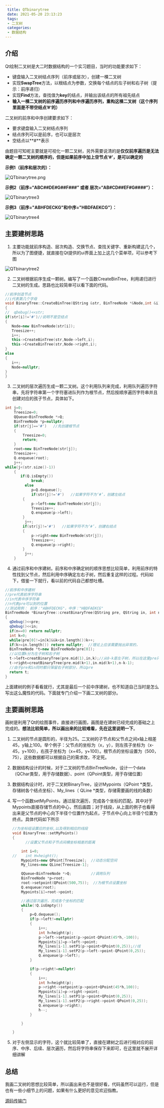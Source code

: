 ```yaml
---
 title: QTbinarytree 
 date: 2021-05-20 23:13:23 
 tags: 
 - 二叉树
 categories:
 - 数据结构
---
```

## 介绍

Qt绘制二叉树是大二时数据结构的一个实习题目，当时的功能要求如下：

 * 键盘输入二叉树结点序列（前序或层次），创建一棵二叉树
* 实现**SwapTree**方法，以根结点为参数，交换每个结点的左子树和右子树（提示：前序递归）
 * 实现**Find**方法，查找值为**key**的结点，并输出该结点的所有祖先结点
 * **输入一棵二叉树的前序遍历序列和中序遍历序列，重构这棵二叉树（这个序列里面是不带空结点’#‘的）**

<!--more-->

 二叉树的前序和中序创建要求如下：

 + 要求键盘输入二叉树结点序列
+ 结点序列可以是前序，也可以是层次
 + 空结点以**#**表示

 由题目可知呢主要就是可视化一颗二叉树，另外需要说清的是**仅仅前序遍历是无法确定一颗二叉树的顺序的，但是如果前序中加上空节点‘#’，是可以确定的**

**示例1（前序和层次的）：**

![QTbinarytree.png](https://gitee.com/zhou-ning/BlogImage/raw/master/数据结构/QTbinarytree.png)

**示例2（前序=“ABC##DE#G##F###” 或者 层次=“AB#CD##EF#G####”）：**

![QTbinarytree3](https://gitee.com/zhou-ning/BlogImage/raw/master/数据结构/QTbinarytree3.png)

**示例3（前序="ABHFDECKG"和中序="HBDFAEKCG"）：**

![QTbinarytree4](https://gitee.com/zhou-ning/BlogImage/raw/master/数据结构/QTbinarytree4.png)

## 主要建树思路

1. 主要功能就前序构造、层次构造、交换节点、查找关键字、重新构建这几个，所以为了图便捷，就直接在Qt提供的ui界面上加上这几个菜单项，可以参考下图

![QTbinarytree2](https://gitee.com/zhou-ning/BlogImage/raw/master/数据结构/QTbinarytree2.png)

2. 二叉树根据前序生成一颗树。编写了一个函数CreateBinTree，利用递归进行二叉树的生成。思路也比较简单可以看下面的代码。
```c++
//前序创造节点
//i代表第几个字母
void BinaryTree::CreateBinTree(QString &str, BinTreeNode *&Node,int &i)
{
//  qDebug()<<str;
if(str[i]!='#')//说明不是空结点
{
   Node=new BinTreeNode(str[i]);
   Treesize++;
   i++;
   this->CreateBinTree(str,Node->left,i);
   this->CreateBinTree(str,Node->right,i);
}
else
{
   i++;
   Node=nullptr;
}
}
```

3. 二叉树的层次遍历生成一颗二叉树。这个利用队列来完成，利用队列遍历字符串，先将字符串第一个字符塞进队列作为根节点，然后按顺序遍历字符串并且创建对应的孩子节点，具体如下。
```c++
int j=0;
    Treesize=0;
    QQueue<BinTreeNode *>Q;
    BinTreeNode *p=nullptr;
    if(str[j]=='#')   //先创建根节点
    {
        Treesize=0;
        return;
    }
    root=new BinTreeNode(str[j]);
    Treesize++;
    Q.enqueue(root);
    j++;
while(j<(str.size()-1))
    {
       if(Q.isEmpty())
            break;
         else
            p=Q.dequeue();
			if(str[j]!='#')   //如果字符不为‘#’，创建左结点
        {
            p->left=new BinTreeNode(str[j]);
            Treesize++;
            Q.enqueue(p->left);
        }
         j++;
        if(str[j]!='#')   //如果字符不为‘#’，创建右结点
        {
            p->right=new BinTreeNode(str[j]);
            Treesize++;
            Q.enqueue(p->right);
        }
         j++;
    }
```
4. 通过前序和中序建树。前序和中序确定树的顺序思想比较简单，利用前序的特性找到父节点，然后利用中序确定左右子树，然后重复这样的过程。代码如下，借鉴一下就行，看以前的代码自己都想吐槽。
```c++
//前序和中序建树
//pre代表前序字符串
//in代表中序字符串
//n代表pre可以到的位置
//测试用例： 前序："ABHFDECKG"，中序："HBDFAEKCG"
BinTreeNode *BinaryTree::creatBinaryTree(QString pre, QString in, int n)
{
  qDebug()<<pre;
  qDebug()<<in;
  if(n==0) return nullptr;
  int k=0;
  while(pre[0]!=in[k]&&k<in.length())k++;
  if(k>=in.length()) return nullptr;  //理论上应该需要抛出异常的，
  BinTreeNode *t=new BinTreeNode(pre[0]);
  //以位置k分为左子树和右子树
  t->left=creatBinaryTree(pre.mid(1),in,k);//从0-k是左子树，所以在这里pre只能遍历到k
  t->right=creatBinaryTree(pre.mid(k+1),in.mid(k+1),n-k-1);
  //由于pre和in同时都只保留右子树部分，所以pre
  return t;
}
```

上面建树的例子看看就行，尤其是最后一个前中序建树，也不知道自己当时是怎么写出这么魔性的代码。下面就专门介绍一下画二叉树的部分。

## 主要画树思路

 画树是利用了Qt的绘图事件，直接进行画图，画图是在建树已经完成的基础之上完成的。**想法比较简单，所以画出来的比较难看，先在这里说明一下**。

 1. 二叉树的节点是圆形的，半径为25。二叉树的子节点和父节点之间x轴上相差45，y轴上100。举个例子：父节点的坐标为（x，y），则左孩子坐标为（x-45，y+100），右孩子坐标为（x+45，y+100）。根节点的坐标设置为（500，75），这些数据都可以根据自己的需求改，不定死。

 2. 数据结构设计的时候，对于二叉树的节点BinTreeNode，设计一个data（QChar类型，用于存储数据）、point（QPoint类型，用于存储位置）

 3. 数据结构设计时，对于二叉树BinaryTree，设计Mypoints（QPoint *类型，存储树各个结点坐标）、My_lines（ QLine *类型，存储需要画的线的条数）

 4. 写一个函数setMyPoints，通过层次遍历，完成各个坐标的匹配。其中对于Mypoints直接存储节点的中心，然后画圆；对于线段，从上面的例子也看得出来是父节点的中心向下半径个位置作为起点，子节点中心向上半径个位置为终点。具体代码如下所示

    ```c++
    //为坐标组设置应的坐标,以及得到相应的线段
    void BinaryTree::setMyPoints()
    {
          //设置父节点和子节点间横坐标相差的距离
    
        int i=0;
    //    int H=height();
        Mypoints=new QPoint[Treesize];  //动态分配空间
        My_lines=new QLine[Treesize-1];
    
        QQueue<BinTreeNode *>Q;         //调用队列
        BinTreeNode *p=root;
        root->setpoint(QPoint(500,75));  //为根节点设置坐标
        Q.enqueue(root);
        Mypoints[i]=root->point;
    
        //通过层次遍历，完成各个坐标的匹配
        while(!Q.isEmpty())
        {
            p=Q.dequeue();
            if(p->left!=nullptr)
            {
                i++;
                int h=height(p);
                p->left->setpoint(p->point-QPoint(45*h,-100));
                Mypoints[i]=p->left->point;
                My_lines[i-1].setP1(p->point+QPoint(0,25));//线
                My_lines[i-1].setP2(p->left->point-QPoint(0,25));
                Q.enqueue(p->left);
            }
    
            if(p->right!=nullptr)
            {
                i++;
                int h=height(p);
                p->right->setpoint(p->point+QPoint(45*h,100));
                Mypoints[i]=p->right->point;
                My_lines[i-1].setP1(p->point+QPoint(0,25));
                My_lines[i-1].setP2(p->right->point-QPoint(0,25));
                Q.enqueue(p->right);
                h--;
            }
    
        }
    
    }
    ```


 5. 对于左侧显示的字符，这个就比较简单了，直接在建树之后进行相对应的前序、中序、后续、层次遍历，然后将字符串保存下来即可，在这里就不展开详细讲解

## 总结

我画二叉树的思想比较简单，所以画出来也不是很好看，代码虽然可以运行，但是也有一些小细节上的问题，如果有什么更好的意见欢迎指教。

[源码传输门](https://github.com/zhou-ning/Qtbinarytree.git)